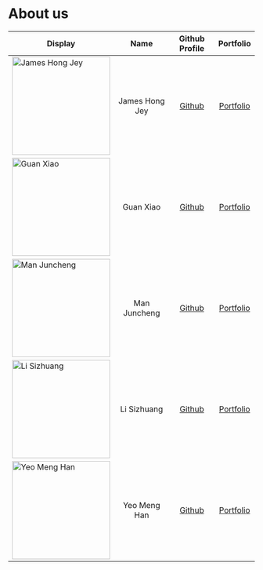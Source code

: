 # About us

| Display                                                                                                                                                                                                                  |      Name      |                Github Profile                |               Portfolio                |
|--------------------------------------------------------------------------------------------------------------------------------------------------------------------------------------------------------------------------|:--------------:|:--------------------------------------------:|:--------------------------------------:|
| <img src="https://avatars.githubusercontent.com/u/65319271?s=400&u=f8775005f8736523258d78700d8b4d8b730b9447&v=4" alt="James Hong Jey" width="200"/>                                                                      | James Hong Jey | [Github](https://github.com/James-Hong-Jey)  | [Portfolio](team/james-hong-jey.html)  |
| <img src="https://via.placeholder.com/100.png?text=Photo" alt="Guan Xiao" width="200" />                                                                                                                                 |   Guan Xiao    |   [Github](https://github.com/StevenGX12)    |   [Portfolio](team/stevengx12.html)    |
| <img src="https://media.licdn.com/dms/image/D5603AQEGcMuYekqSlg/profile-displayphoto-shrink_800_800/0/1692439455447?e=1705536000&v=beta&t=E4SrLPGoDQGJfLV2j65fFhkc9S3tTirvd5rPgyOGT9k" alt="Man Juncheng" width="200"/>  |  Man Juncheng  | [Github](https://github.com/spinoandraptos)  | [Portfolio](team/spinoandraptos.html)  |
| <img src="https://media.licdn.com/dms/image/C4E03AQFU8Dh39HcpXA/profile-displayphoto-shrink_400_400/0/1622561971788?e=1704931200&v=beta&t=xgnSGF2qNJ2PSgIHtY1HIDvuYaVXQJQgSsGNMkKDIZQ" alt="Li Sizhuang" width="200"/>   |  Li Sizhuang   | [Github](https://github.com/lisizhuang-0121) | [Portfolio](team/lisizhuang-0121.html) |
| <img src="https://media.licdn.com/dms/image/D5603AQFX_LEhZds-qA/profile-displayphoto-shrink_400_400/0/1692369832580?e=1704931200&v=beta&t=ZTwQOyMZI2NFu1cA1WqxkhhIMDei89ls6TSmo3NhOpw" alt="Yeo Meng Han" width="200" /> |  Yeo Meng Han  |   [Github](https://github.com/yeo-menghan)   |   [Portfolio](team/yeo-menghan.html)   |
